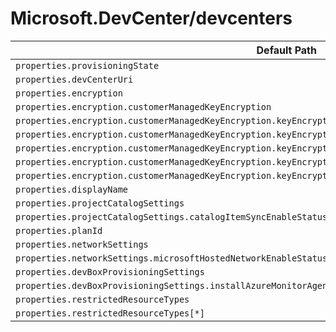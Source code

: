# Microsoft.DevCenter/devcenters

| Default Path | Alias |
|---|---|
| `properties.provisioningState` | `Microsoft.DevCenter/devcenters/provisioningState` |
| `properties.devCenterUri` | `Microsoft.DevCenter/devcenters/devCenterUri` |
| `properties.encryption` | `Microsoft.DevCenter/devcenters/encryption` |
| `properties.encryption.customerManagedKeyEncryption` | `Microsoft.DevCenter/devcenters/encryption.customerManagedKeyEncryption` |
| `properties.encryption.customerManagedKeyEncryption.keyEncryptionKeyIdentity` | `Microsoft.DevCenter/devcenters/encryption.customerManagedKeyEncryption.keyEncryptionKeyIdentity` |
| `properties.encryption.customerManagedKeyEncryption.keyEncryptionKeyIdentity.identityType` | `Microsoft.DevCenter/devcenters/encryption.customerManagedKeyEncryption.keyEncryptionKeyIdentity.identityType` |
| `properties.encryption.customerManagedKeyEncryption.keyEncryptionKeyIdentity.userAssignedIdentityResourceId` | `Microsoft.DevCenter/devcenters/encryption.customerManagedKeyEncryption.keyEncryptionKeyIdentity.userAssignedIdentityResourceId` |
| `properties.encryption.customerManagedKeyEncryption.keyEncryptionKeyIdentity.delegatedIdentityClientId` | `Microsoft.DevCenter/devcenters/encryption.customerManagedKeyEncryption.keyEncryptionKeyIdentity.delegatedIdentityClientId` |
| `properties.encryption.customerManagedKeyEncryption.keyEncryptionKeyUrl` | `Microsoft.DevCenter/devcenters/encryption.customerManagedKeyEncryption.keyEncryptionKeyUrl` |
| `properties.displayName` | `Microsoft.DevCenter/devcenters/displayName` |
| `properties.projectCatalogSettings` | `Microsoft.DevCenter/devcenters/projectCatalogSettings` |
| `properties.projectCatalogSettings.catalogItemSyncEnableStatus` | `Microsoft.DevCenter/devcenters/projectCatalogSettings.catalogItemSyncEnableStatus` |
| `properties.planId` | `Microsoft.DevCenter/devcenters/planId` |
| `properties.networkSettings` | `Microsoft.DevCenter/devcenters/networkSettings` |
| `properties.networkSettings.microsoftHostedNetworkEnableStatus` | `Microsoft.DevCenter/devcenters/networkSettings.microsoftHostedNetworkEnableStatus` |
| `properties.devBoxProvisioningSettings` | `Microsoft.DevCenter/devcenters/devBoxProvisioningSettings` |
| `properties.devBoxProvisioningSettings.installAzureMonitorAgentEnableStatus` | `Microsoft.DevCenter/devcenters/devBoxProvisioningSettings.installAzureMonitorAgentEnableStatus` |
| `properties.restrictedResourceTypes` | `Microsoft.DevCenter/devcenters/restrictedResourceTypes` |
| `properties.restrictedResourceTypes[*]` | `Microsoft.DevCenter/devcenters/restrictedResourceTypes[*]` |

